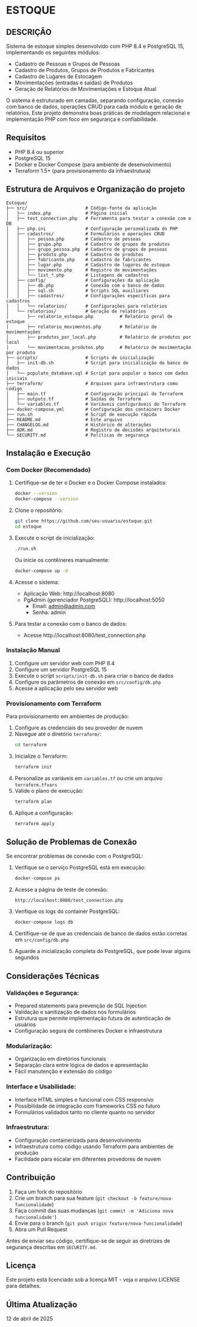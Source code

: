 # ESTOQUE

## DESCRIÇÃO

Sistema de estoque simples desenvolvido com PHP 8.4 e PostgreSQL 15, implementando os seguintes módulos:

- Cadastro de Pessoas e Grupos de Pessoas
- Cadastro de Produtos, Grupos de Produtos e Fabricantes
- Cadastro de Lugares de Estocagem
- Movimentações (entradas e saídas) de Produtos
- Geração de Relatórios de Movimentações e Estoque Atual

O sistema é estruturado em camadas, separando configuração, conexão com banco de dados, operações CRUD para cada módulo e geração de relatórios. Este projeto demonstra boas práticas de modelagem relacional e implementação PHP com foco em segurança e confiabilidade.

## Requisitos

- PHP 8.4 ou superior
- PostgreSQL 15
- Docker e Docker Compose (para ambiente de desenvolvimento)
- Terraform 1.5+ (para provisionamento da infraestrutura)

## Estrutura de Arquivos e Organização do projeto

```
Estoque/
├── src/                      # Código-fonte da aplicação
│   ├── index.php             # Página inicial
│   ├── test_connection.php   # Ferramenta para testar a conexão com o DB
│   ├── php.ini               # Configuração personalizada do PHP
│   ├── cadastros/            # Formulários e operações CRUD
│   │   ├── pessoa.php        # Cadastro de pessoas
│   │   ├── grupo.php         # Cadastro de grupos de produtos
│   │   ├── grupo_pessoa.php  # Cadastro de grupos de pessoas
│   │   ├── produto.php       # Cadastro de produtos
│   │   ├── fabricante.php    # Cadastro de fabricantes
│   │   ├── lugar.php         # Cadastro de lugares de estoque
│   │   ├── movimento.php     # Registro de movimentações
│   │   └── list_*.php        # Listagens de cadastros
│   ├── config/               # Configurações da aplicação
│   │   ├── db.php            # Conexão com o banco de dados
│   │   ├── sql.sh            # Scripts SQL auxiliares
│   │   ├── cadastros/        # Configurações específicas para cadastros
│   │   └── relatorios/       # Configurações para relatórios
│   └── relatorios/           # Geração de relatórios
│       ├── relatorio_estoque.php          # Relatório geral de estoque
│       ├── relatorio_movimentos.php       # Relatório de movimentações
│       ├── produtos_por_local.php         # Relatório de produtos por local
│       └── movimentacao_produtos.php      # Relatório de movimentação por produto
├── scripts/                  # Scripts de inicialização
│   ├── init-db.sh            # Script para inicialização do banco de dados
│   └── populate_database.sql # Script para popular o banco com dados iniciais
├── terraform/                # Arquivos para infraestrutura como código
│   ├── main.tf               # Configuração principal do Terraform
│   ├── outputs.tf            # Saídas do Terraform
│   └── variables.tf          # Variáveis configuráveis do Terraform
├── docker-compose.yml        # Configuração dos containers Docker
├── run.sh                    # Script de execução rápida
├── README.md                 # Este arquivo
├── CHANGELOG.md              # Histórico de alterações
├── ADR.md                    # Registro de decisões arquiteturais
└── SECURITY.md               # Políticas de segurança
```

## Instalação e Execução

### Com Docker (Recomendado)

1. Certifique-se de ter o Docker e o Docker Compose instalados:
   ```bash
   docker --version
   docker-compose --version
   ```

2. Clone o repositório:
   ```bash
   git clone https://github.com/seu-usuario/estoque.git
   cd estoque
   ```

3. Execute o script de inicialização:
   ```bash
   ./run.sh
   ```
   Ou inicie os contêineres manualmente:
   ```bash
   docker-compose up -d
   ```

4. Acesse o sistema:
   - Aplicação Web: http://localhost:8080
   - PgAdmin (gerenciador PostgreSQL): http://localhost:5050
     - Email: admin@admin.com
     - Senha: admin

5. Para testar a conexão com o banco de dados:
   - Acesse http://localhost:8080/test_connection.php

### Instalação Manual

1. Configure um servidor web com PHP 8.4
2. Configure um servidor PostgreSQL 15
3. Execute o script `scripts/init-db.sh` para criar o banco de dados
4. Configure os parâmetros de conexão em `src/config/db.php`
5. Acesse a aplicação pelo seu servidor web

### Provisionamento com Terraform

Para provisionamento em ambientes de produção:

1. Configure as credenciais do seu provedor de nuvem
2. Navegue até o diretório `terraform/`:
   ```bash
   cd terraform
   ```
3. Inicialize o Terraform:
   ```bash
   terraform init
   ```
4. Personalize as variáveis em `variables.tf` ou crie um arquivo `terraform.tfvars`
5. Valide o plano de execução:
   ```bash
   terraform plan
   ```
6. Aplique a configuração:
   ```bash
   terraform apply
   ```

## Solução de Problemas de Conexão

Se encontrar problemas de conexão com o PostgreSQL:

1. Verifique se o serviço PostgreSQL está em execução:
   ```bash
   docker-compose ps
   ```

2. Acesse a página de teste de conexão:
   ```
   http://localhost:8080/test_connection.php
   ```

3. Verifique os logs do container PostgreSQL:
   ```bash
   docker-compose logs db
   ```

4. Certifique-se de que as credenciais de banco de dados estão corretas em `src/config/db.php`

5. Aguarde a inicialização completa do PostgreSQL, que pode levar alguns segundos

## Considerações Técnicas

### Validações e Segurança:
- Prepared statements para prevenção de SQL Injection
- Validação e sanitização de dados nos formulários
- Estrutura que permite implementação futura de autenticação de usuários
- Configuração segura de contêineres Docker e infraestrutura

### Modularização:
- Organização em diretórios funcionais
- Separação clara entre lógica de dados e apresentação
- Fácil manutenção e extensão do código

### Interface e Usabilidade:
- Interface HTML simples e funcional com CSS responsivo
- Possibilidade de integração com frameworks CSS no futuro
- Formulários validados tanto no cliente quanto no servidor

### Infraestrutura:
- Configuração containerizada para desenvolvimento
- Infraestrutura como código usando Terraform para ambientes de produção
- Facilidade para escalar em diferentes provedores de nuvem

## Contribuição

1. Faça um fork do repositório
2. Crie um branch para sua feature (`git checkout -b feature/nova-funcionalidade`)
3. Faça commit das suas mudanças (`git commit -m 'Adiciona nova funcionalidade'`)
4. Envie para o branch (`git push origin feature/nova-funcionalidade`)
5. Abra um Pull Request

Antes de enviar seu código, certifique-se de seguir as diretrizes de segurança descritas em `SECURITY.md`.

## Licença

Este projeto está licenciado sob a licença MIT - veja o arquivo LICENSE para detalhes.

## Última Atualização

12 de abril de 2025